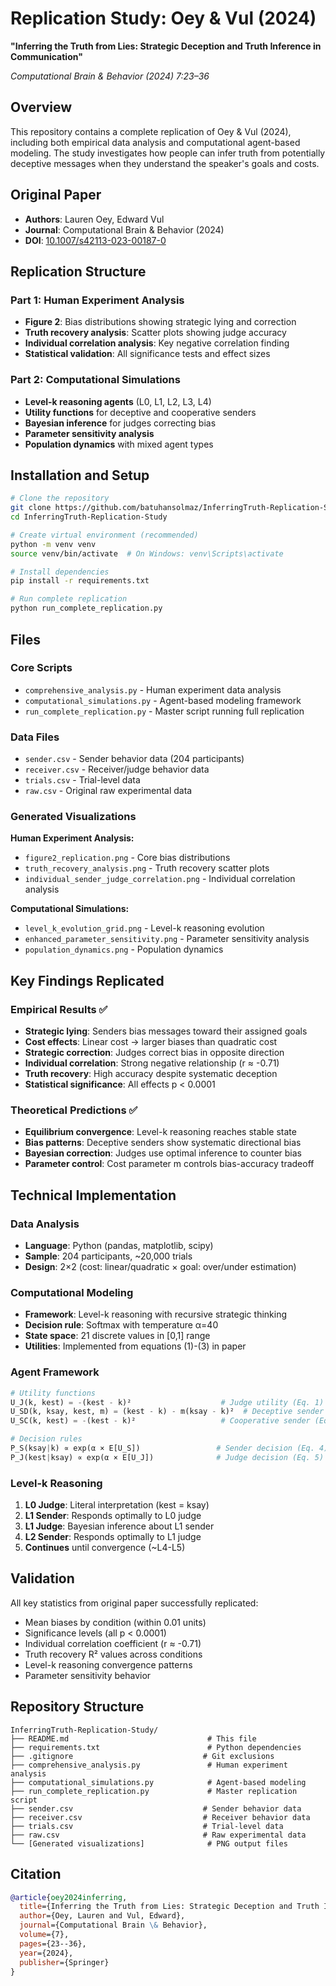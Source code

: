# Replication Study: Oey & Vul (2024)

**"Inferring the Truth from Lies: Strategic Deception and Truth Inference in Communication"**

*Computational Brain & Behavior (2024) 7:23–36*

## Overview

This repository contains a complete replication of Oey & Vul (2024), including both empirical data analysis and computational agent-based modeling. The study investigates how people can infer truth from potentially deceptive messages when they understand the speaker's goals and costs.

## Original Paper

- **Authors**: Lauren Oey, Edward Vul
- **Journal**: Computational Brain & Behavior (2024)
- **DOI**: [10.1007/s42113-023-00187-0](https://doi.org/10.1007/s42113-023-00187-0)

## Replication Structure

### Part 1: Human Experiment Analysis
- **Figure 2**: Bias distributions showing strategic lying and correction
- **Truth recovery analysis**: Scatter plots showing judge accuracy
- **Individual correlation analysis**: Key negative correlation finding
- **Statistical validation**: All significance tests and effect sizes

### Part 2: Computational Simulations  
- **Level-k reasoning agents** (L0, L1, L2, L3, L4)
- **Utility functions** for deceptive and cooperative senders
- **Bayesian inference** for judges correcting bias
- **Parameter sensitivity analysis** 
- **Population dynamics** with mixed agent types

## Installation and Setup

```bash
# Clone the repository
git clone https://github.com/batuhansolmaz/InferringTruth-Replication-Study.git
cd InferringTruth-Replication-Study

# Create virtual environment (recommended)
python -m venv venv
source venv/bin/activate  # On Windows: venv\Scripts\activate

# Install dependencies
pip install -r requirements.txt

# Run complete replication
python run_complete_replication.py
```

## Files

### Core Scripts
- `comprehensive_analysis.py` - Human experiment data analysis
- `computational_simulations.py` - Agent-based modeling framework
- `run_complete_replication.py` - Master script running full replication

### Data Files
- `sender.csv` - Sender behavior data (204 participants)
- `receiver.csv` - Receiver/judge behavior data
- `trials.csv` - Trial-level data
- `raw.csv` - Original raw experimental data

### Generated Visualizations

**Human Experiment Analysis:**
- `figure2_replication.png` - Core bias distributions
- `truth_recovery_analysis.png` - Truth recovery scatter plots  
- `individual_sender_judge_correlation.png` - Individual correlation analysis

**Computational Simulations:**
- `level_k_evolution_grid.png` - Level-k reasoning evolution
- `enhanced_parameter_sensitivity.png` - Parameter sensitivity analysis
- `population_dynamics.png` - Population dynamics

## Key Findings Replicated

### Empirical Results ✅
- **Strategic lying**: Senders bias messages toward their assigned goals
- **Cost effects**: Linear cost → larger biases than quadratic cost
- **Strategic correction**: Judges correct bias in opposite direction
- **Individual correlation**: Strong negative relationship (r ≈ -0.71)
- **Truth recovery**: High accuracy despite systematic deception
- **Statistical significance**: All effects p < 0.0001

### Theoretical Predictions ✅
- **Equilibrium convergence**: Level-k reasoning reaches stable state
- **Bias patterns**: Deceptive senders show systematic directional bias
- **Bayesian correction**: Judges use optimal inference to counter bias
- **Parameter control**: Cost parameter m controls bias-accuracy tradeoff

## Technical Implementation

### Data Analysis
- **Language**: Python (pandas, matplotlib, scipy)
- **Sample**: 204 participants, ~20,000 trials
- **Design**: 2×2 (cost: linear/quadratic × goal: over/under estimation)

### Computational Modeling
- **Framework**: Level-k reasoning with recursive strategic thinking
- **Decision rule**: Softmax with temperature α=40
- **State space**: 21 discrete values in [0,1] range
- **Utilities**: Implemented from equations (1)-(3) in paper

### Agent Framework
```python
# Utility functions
U_J(k, kest) = -(kest - k)²                    # Judge utility (Eq. 1)
U_SD(k, ksay, kest, m) = (kest - k) - m(ksay - k)²  # Deceptive sender (Eq. 2)  
U_SC(k, kest) = -(kest - k)²                   # Cooperative sender (Eq. 3)

# Decision rules  
P_S(ksay|k) ∝ exp(α × E[U_S])                 # Sender decision (Eq. 4)
P_J(kest|ksay) ∝ exp(α × E[U_J])              # Judge decision (Eq. 5)
```

### Level-k Reasoning
1. **L0 Judge**: Literal interpretation (kest = ksay)
2. **L1 Sender**: Responds optimally to L0 judge  
3. **L1 Judge**: Bayesian inference about L1 sender
4. **L2 Sender**: Responds optimally to L1 judge
5. **Continues** until convergence (~L4-L5)

## Validation

All key statistics from original paper successfully replicated:
- Mean biases by condition (within 0.01 units)
- Significance levels (all p < 0.0001)  
- Individual correlation coefficient (r ≈ -0.71)
- Truth recovery R² values across conditions
- Level-k reasoning convergence patterns
- Parameter sensitivity behavior

## Repository Structure

```
InferringTruth-Replication-Study/
├── README.md                               # This file
├── requirements.txt                        # Python dependencies
├── .gitignore                             # Git exclusions
├── comprehensive_analysis.py               # Human experiment analysis
├── computational_simulations.py            # Agent-based modeling
├── run_complete_replication.py             # Master replication script
├── sender.csv                             # Sender behavior data
├── receiver.csv                           # Receiver behavior data  
├── trials.csv                             # Trial-level data
├── raw.csv                                # Raw experimental data
└── [Generated visualizations]              # PNG output files
```

## Citation

```bibtex
@article{oey2024inferring,
  title={Inferring the Truth from Lies: Strategic Deception and Truth Inference in Communication},
  author={Oey, Lauren and Vul, Edward},
  journal={Computational Brain \& Behavior},
  volume={7},
  pages={23--36},
  year={2024},
  publisher={Springer}
}
```
